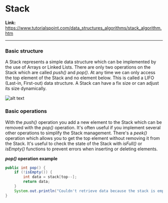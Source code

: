 # Stack

**Link:** https://www.tutorialspoint.com/data_structures_algorithms/stack_algorithm.htm
___

### Basic structure

A Stack represents a simple data structure which can be implemented by the use of Arrays or Linked Lists.
There are only two operations on the Stack which are called _push()_ and _pop()_. At any time we can only access
the top element of the Stack and no element below. This is called a LIFO (Last-in, First-out) data structure.
A Stack can have a fix size or can adjust its size dynamically.

![alt text](https://www.tutorialspoint.com/data_structures_algorithms/images/stack_representation.jpg "Max-Heap creation example")

### Basic operations

With the _push()_ operation you add a new element to the Stack which can be removed with the _pop()_ operation. It's
often useful if you implement several other operations to simplify the Stack management. There's a _peek()_ operation
which allows you to get the top element without removing it from the Stack. It's useful to check the state of the Stack
with _isFull()_ or _isEmpty()_ functions to prevent errors when inserting or deleting elements.

**_pop()_ operation example**

```java
public int pop() {
    if (!isEmpty()) {
        int data = stack[top--];
        return data;
    }
    System.out.println("Couldn't retrieve data because the stack is empty");
}
```

